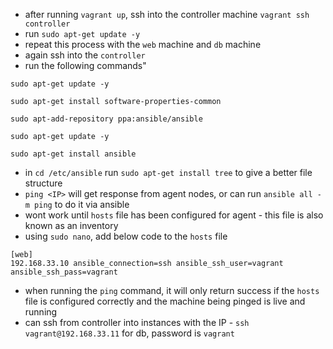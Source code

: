 - after running `vagrant up`, ssh into the controller machine `vagrant ssh controller`
- run `sudo apt-get update -y`
- repeat this process with the `web` machine and `db` machine
- again ssh into the `controller` 
- run the following commands"
```linux
sudo apt-get update -y

sudo apt-get install software-properties-common

sudo apt-add-repository ppa:ansible/ansible

sudo apt-get update -y

sudo apt-get install ansible
```
- in `cd /etc/ansible` run `sudo apt-get install tree` to give a better file structure 
- `ping <IP>` will get response from agent nodes, or can run `ansible all -m ping` to do it via ansible
- wont work until `hosts` file has been configured for agent  - this file is also known as an inventory
- using `sudo nano`, add below code to the `hosts` file
```linux
[web]
192.168.33.10 ansible_connection=ssh ansible_ssh_user=vagrant ansible_ssh_pass=vagrant
```
- when running the `ping` command, it will only return success if the `hosts` file is configured correctly and the machine being pinged is live and running
- can ssh from controller into instances with the IP - `ssh vagrant@192.168.33.11` for db, password is `vagrant`